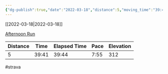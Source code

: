 ```yaml
---
{"dg-publish":true,"date":"2022-03-18","distance":5,"moving_time":"39:41","elapsed_time":"39:44","pace":"7:55","total_elevation_gain":312,"url":"https://www.strava.com/activities/6845275900","permalink":"/01-personal/strava/2022-03-18-afternoon-run/","dgPassFrontmatter":true}
---
```



[[2022-03-18\|2022-03-18]]

[Afternoon Run](https://www.strava.com/activities/6845275900)

| Distance | Time  | Elapsed Time | Pace | Elevation |
| -------- | ----- | ------------ | ---- | --------- |
| 5        | 39:41 | 39:44        | 7:55 | 312       |




#strava
